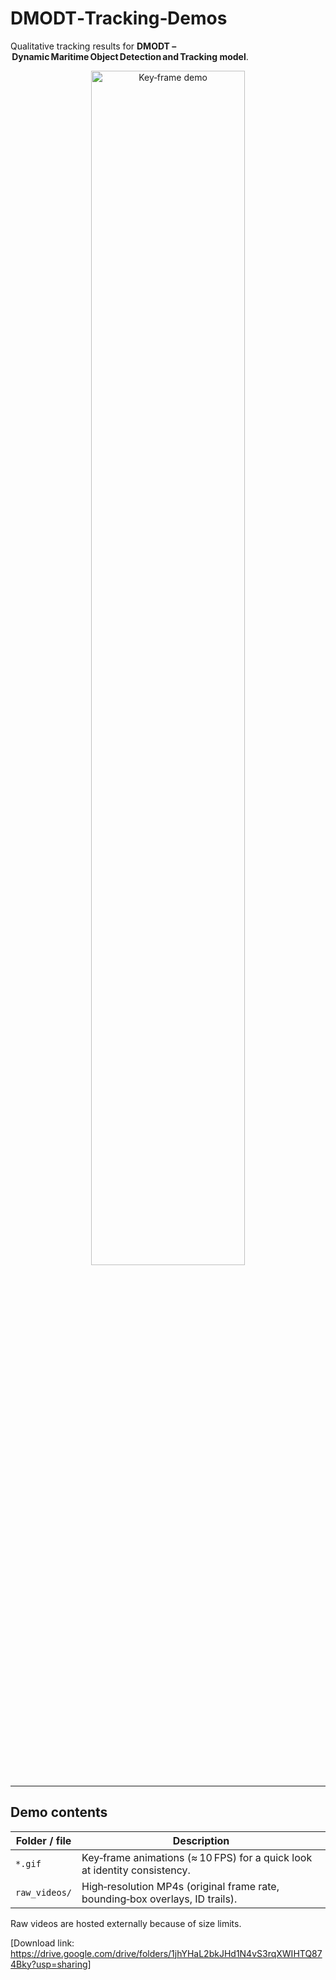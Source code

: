 # DMODT‑Tracking‑Demos

Qualitative tracking results for **DMODT – Dynamic Maritime Object Detection and Tracking model**.  

<div align="center">
  <img src="DMODT_0801.gif" alt="Key‑frame demo" width="70%">
</div>

---

## Demo contents

| Folder / file | Description |
|---------------|-------------|
| `*.gif`       | Key‑frame animations (≈ 10 FPS) for a quick look at identity consistency. |
| `raw_videos/` | High‑resolution MP4s (original frame rate, bounding‑box overlays, ID trails). |

Raw videos are hosted externally because of size limits.


[Download link: https://drive.google.com/drive/folders/1jhYHaL2bkJHd1N4vS3rqXWIHTQ874Bky?usp=sharing]
